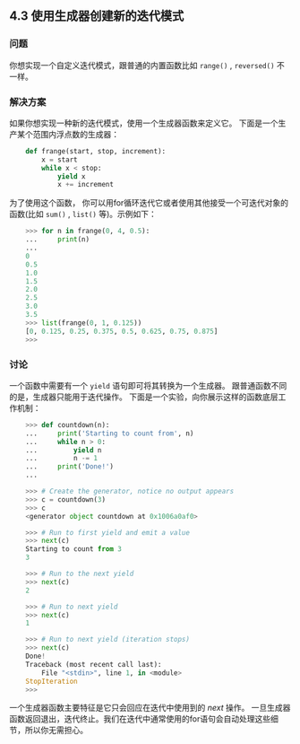 ## 4.3 使用生成器创建新的迭代模式 ##
### 问题 ###
你想实现一个自定义迭代模式，跟普通的内置函数比如 ``range()`` , ``reversed()`` 不一样。
### 解决方案 ###
如果你想实现一种新的迭代模式，使用一个生成器函数来定义它。
下面是一个生产某个范围内浮点数的生成器：
```python
    def frange(start, stop, increment):
        x = start
        while x < stop:
            yield x
            x += increment

```
为了使用这个函数，
你可以用for循环迭代它或者使用其他接受一个可迭代对象的函数(比如 ``sum()`` , ``list()`` 等)。示例如下：
```python
    >>> for n in frange(0, 4, 0.5):
    ...     print(n)
    ...
    0
    0.5
    1.0
    1.5
    2.0
    2.5
    3.0
    3.5
    >>> list(frange(0, 1, 0.125))
    [0, 0.125, 0.25, 0.375, 0.5, 0.625, 0.75, 0.875]
    >>>

```
### 讨论 ###
一个函数中需要有一个 ``yield`` 语句即可将其转换为一个生成器。
跟普通函数不同的是，生成器只能用于迭代操作。
下面是一个实验，向你展示这样的函数底层工作机制：
```python
    >>> def countdown(n):
    ...     print('Starting to count from', n)
    ...     while n > 0:
    ...         yield n
    ...         n -= 1
    ...     print('Done!')
    ...

    >>> # Create the generator, notice no output appears
    >>> c = countdown(3)
    >>> c
    <generator object countdown at 0x1006a0af0>

    >>> # Run to first yield and emit a value
    >>> next(c)
    Starting to count from 3
    3

    >>> # Run to the next yield
    >>> next(c)
    2

    >>> # Run to next yield
    >>> next(c)
    1

    >>> # Run to next yield (iteration stops)
    >>> next(c)
    Done!
    Traceback (most recent call last):
        File "<stdin>", line 1, in <module>
    StopIteration
    >>>

```
一个生成器函数主要特征是它只会回应在迭代中使用到的 *next* 操作。
一旦生成器函数返回退出，迭代终止。我们在迭代中通常使用的for语句会自动处理这些细节，所以你无需担心。
